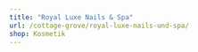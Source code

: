 ```yaml
---
title: "Royal Luxe Nails & Spa"
url: /cottage-grove/royal-luxe-nails-und-spa/
shop: Kosmetik
---
```

